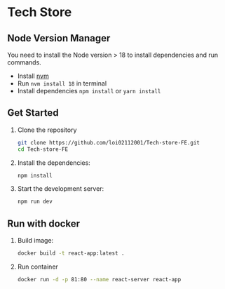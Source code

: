 # Tech Store

## Node Version Manager

You need to install the Node version > 18 to install dependencies and run commands.

- Install [nvm](http://npm.github.io/installation-setup-docs/installing/using-a-node-version-manager.html)
- Run `nvm install 18` in terminal
- Install dependencies `npm install` or `yarn install`

## Get Started

1. Clone the repository
   ```sh
   git clone https://github.com/loi02112001/Tech-store-FE.git
   cd Tech-store-FE
   ```
2. Install the dependencies:
   ```sh
   npm install
   ```
3. Start the development server:
   ```sh
   npm run dev
   ```

## Run with docker
1. Build image:
   ```sh
   docker build -t react-app:latest .
   ```

2. Run container
   ```sh
   docker run -d -p 81:80 --name react-server react-app
   ```
